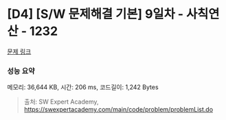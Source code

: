 # [D4] [S/W 문제해결 기본] 9일차 - 사칙연산 - 1232 

[문제 링크](https://swexpertacademy.com/main/code/problem/problemDetail.do?contestProbId=AV141J8KAIcCFAYD) 

### 성능 요약

메모리: 36,644 KB, 시간: 206 ms, 코드길이: 1,242 Bytes



> 출처: SW Expert Academy, https://swexpertacademy.com/main/code/problem/problemList.do
